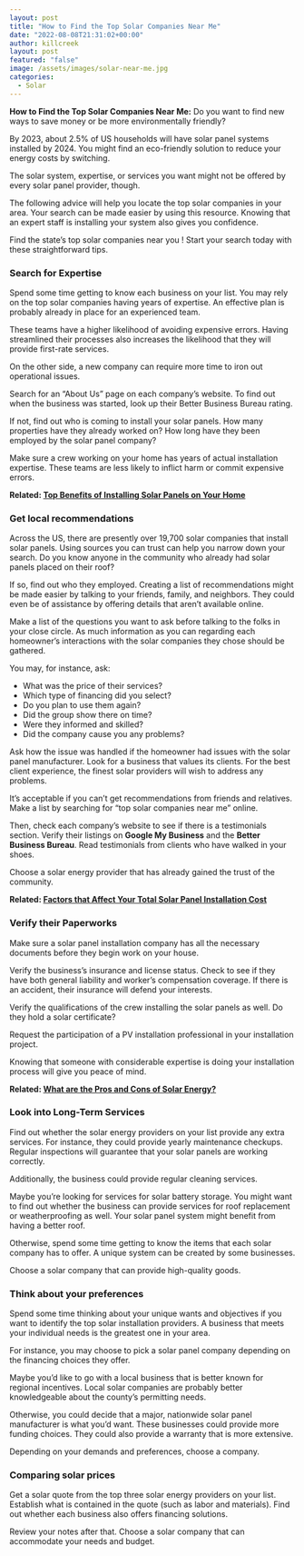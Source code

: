 ```yaml
---
layout: post
title: "How to Find the Top Solar Companies Near Me"
date: "2022-08-08T21:31:02+00:00"
author: killcreek
layout: post
featured: "false"
image: /assets/images/solar-near-me.jpg
categories:
  - Solar
---
```


**How to Find the Top Solar Companies Near Me:** Do you want to find new ways to save money or be more environmentally friendly?

By 2023, about 2.5% of US households will have solar panel systems installed by 2024. You might find an eco-friendly solution to reduce your energy costs by switching.

The solar system, expertise, or services you want might not be offered by every solar panel provider, though.

The following advice will help you locate the top solar companies in your area. Your search can be made easier by using this resource. Knowing that an expert staff is installing your system also gives you confidence.

Find the state’s top solar companies near you ! Start your search today with these straightforward tips.

### **Search for Expertise**

Spend some time getting to know each business on your list. You may rely on the top solar companies having years of expertise. An effective plan is probably already in place for an experienced team.

These teams have a higher likelihood of avoiding expensive errors. Having streamlined their processes also increases the likelihood that they will provide first-rate services.

On the other side, a new company can require more time to iron out operational issues.

Search for an “About Us” page on each company’s website. To find out when the business was started, look up their Better Business Bureau rating.

If not, find out who is coming to install your solar panels. How many properties have they already worked on? How long have they been employed by the solar panel company?

Make sure a crew working on your home has years of actual installation expertise. These teams are less likely to inflict harm or commit expensive errors.

**Related: [Top Benefits of Installing Solar Panels on Your Home](/top-benefits-of-installing-solar-panels-on-your-home/)**

### **Get local recommendations**

Across the US, there are presently over 19,700 solar companies that install solar panels. Using sources you can trust can help you narrow down your search. Do you know anyone in the community who already had solar panels placed on their roof?

If so, find out who they employed. Creating a list of recommendations might be made easier by talking to your friends, family, and neighbors. They could even be of assistance by offering details that aren’t available online.

Make a list of the questions you want to ask before talking to the folks in your close circle. As much information as you can regarding each homeowner’s interactions with the solar companies they chose should be gathered.

You may, for instance, ask:

- What was the price of their services?
- Which type of financing did you select?
- Do you plan to use them again?
- Did the group show there on time?
- Were they informed and skilled?
- Did the company cause you any problems?

Ask how the issue was handled if the homeowner had issues with the solar panel manufacturer. Look for a business that values its clients. For the best client experience, the finest solar providers will wish to address any problems.

It’s acceptable if you can’t get recommendations from friends and relatives. Make a list by searching for “top solar companies near me” online.

Then, check each company’s website to see if there is a testimonials section. Verify their listings on **Google My Business** and the **Better Business Bureau**. Read testimonials from clients who have walked in your shoes.

Choose a solar energy provider that has already gained the trust of the community.

**Related: [Factors that Affect Your Total Solar Panel Installation Cost](/factors-that-affect-your-total-solar-panel-installation-cost/)**

### **Verify their Paperworks**

Make sure a solar panel installation company has all the necessary documents before they begin work on your house.

Verify the business’s insurance and license status. Check to see if they have both general liability and worker’s compensation coverage. If there is an accident, their insurance will defend your interests.

Verify the qualifications of the crew installing the solar panels as well. Do they hold a solar certificate?

Request the participation of a PV installation professional in your installation project.

Knowing that someone with considerable expertise is doing your installation process will give you peace of mind.

**Related: [What are the Pros and Cons of Solar Energy?](/what-are-the-pros-and-cons-of-solar-energy/)**

### **Look into Long-Term Services**

Find out whether the solar energy providers on your list provide any extra services. For instance, they could provide yearly maintenance checkups. Regular inspections will guarantee that your solar panels are working correctly.

Additionally, the business could provide regular cleaning services.

Maybe you’re looking for services for solar battery storage. You might want to find out whether the business can provide services for roof replacement or weatherproofing as well. Your solar panel system might benefit from having a better roof.

Otherwise, spend some time getting to know the items that each solar company has to offer. A unique system can be created by some businesses.

Choose a solar company that can provide high-quality goods.

### **Think about your preferences**

Spend some time thinking about your unique wants and objectives if you want to identify the top solar installation providers. A business that meets your individual needs is the greatest one in your area.

For instance, you may choose to pick a solar panel company depending on the financing choices they offer.

Maybe you’d like to go with a local business that is better known for regional incentives. Local solar companies are probably better knowledgeable about the county’s permitting needs.

Otherwise, you could decide that a major, nationwide solar panel manufacturer is what you’d want. These businesses could provide more funding choices. They could also provide a warranty that is more extensive.

Depending on your demands and preferences, choose a company.

### **Comparing solar prices**

Get a solar quote from the top three solar energy providers on your list. Establish what is contained in the quote (such as labor and materials). Find out whether each business also offers financing solutions.

Review your notes after that. Choose a solar company that can accommodate your needs and budget.

